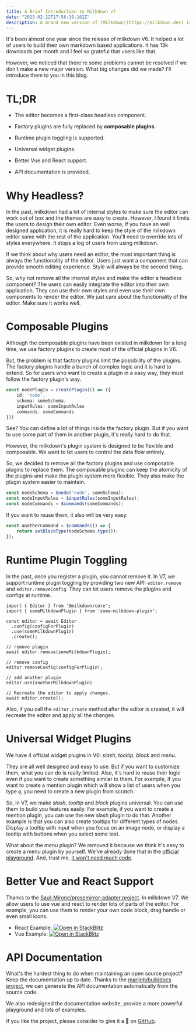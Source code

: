 ```yaml
---
title: A Brief Introduction to Milkdown v7
date: "2023-02-22T17:56:19.162Z"
description: A brand new version of [Milkdown](https://milkdown.dev) is coming. Let's take a look at what's new.
---
```


It's been almost one year since the release of milkdown V6.
It helped a lot of users to build their own markdown based applications.
It has 13k downloads per month and I feel so grateful that users like that.

However, we noticed that there're some problems cannot be resolved if we don't make a new major version.
What big changes did we made?  I'll introduce them to you in this blog.

# TL;DR

* The editor becomes a first-class headless component.

* Factory plugins are fully replaced by **composable plugins**.

* Runtime plugin toggling is supported.

* Universal widget plugins.

* Better Vue and React support.

* API documentation is provided.

# Why Headless?

In the past, milkdown had a lot of internal styles to make sure the editor can work out of box and the themes are easy to create.
However, I found it limits the users to design their own editor.
Even worse, if you have an well designed application,
it is really hard to keep the style of the milkdown editor same with the rest of the application.
You'll need to override lots of styles everywhere.
It stops a log of users from using milkdown.

If we think about why users need an editor,
the most important thing is always the functionality of the editor.
Users just want a component that can provide smooth editing experience.
Style will always be the second thing.

So, why not remove all the internal styles and make the editor a headless component?
The users can easily integrate the editor into their own application.
They can use their own styles and even use their own components to render the editor.
We just care about the functionality of the editor. Make sure it works well.

# Composable Plugins

Although the composable plugins have been existed in milkdown for a long time,
we use factory plugins to create most of the official plugins in V6.

But, the problem is that factory plugins limit the possibility of the plugins.
The factory plugins handle a bunch of complex logic and it is hard to extend.
So for users who want to create a plugin in a easy way, they must follow the factory plugin's way.

```ts
const nodePlugin = createPlugin(() => ({
    id: 'node',
    schema: someSchema,
    inputRules: someInputRules
    commands: someCommands
}))
```

See? You can define a lot of things inside the factory plugin.
But if you want to use some part of them in another plugin, it's really hard to do that.

However, the milkdown's plugin system is designed to be flexible and composable.
We want to let users to control the data flow entirely.

So, we decided to remove all the factory plugins and use composable plugins to replace them.
The composable plugins can keep the atomicity of the plugins and make the plugin system more flexible.
They also make the plugin system easier to maintain.

```ts
const nodeSchema = $node('node', someSchema);
const nodeInputRules = $inputRules(someInputRules);
const nodeCommands = $commands(someCommands);
```

If you want to reuse them, it also will be very easy.

```ts {2}
const anotherCommand = $commands(() => {
    return setBlockType(nodeSchema.type());
});
```

# Runtime Plugin Toggling

In the past, once you register a plugin, you cannot remove it.
In V7, we support runtime plugin toggling by providing two new API: `editor.remove` and `editor.removeConfig`.
They can let users remove the plugins and configs at runtime.

```ts{10,13}
import { Editor } from '@milkdown/core';
import { someMilkdownPlugin } from 'some-milkdown-plugin';

const editor = await Editor
  .config(configForPlugin)
  .use(someMilkdownPlugin)
  .create();

// remove plugin
await editor.remove(someMilkdownPlugin);

// remove config
editor.removeConfig(configForPlugin);

// add another plugin
editor.use(anotherMilkdownPlugin)

// Recreate the editor to apply changes.
await editor.create();
```

Also, if you call the `editor.create` method after the editor is created,
it will recreate the editor and apply all the changes.

# Universal Widget Plugins

We have 4 official widget plugins in V6: *slash*, *tooltip*, *block* and *menu*.

They are all well designed and easy to use.
But if you want to customize them, what you can do is really limited.
Also, it's hard to reuse their logic even if you want to create something similar to them.
For example, if you want to create a mention plugin which will show a list of users when you type `@`,
you need to create a new plugin from scratch.

So, in V7, we make *slash*, *tooltip* and *block* plugins universal.
You can use them to build you features easily.
For example, if you want to create a mention plugin, you can use the new slash plugin to do that.
Another example is that you can also create tooltips for different types of nodes.
Display a tooltip with input when you focus on an image node, or display a tooltip with buttons when you select some text.

What about the *menu* plugin? We removed it because we think it's easy to create a menu plugin by yourself.
We've already done that in the [official playground](https://milkdown.dev/playground).
And, trust me, [it won't need much code](https://github.com/milkdown/website/blob/main/src/component/Playground/Milkdown/index.tsx#L57).

# Better Vue and React Support

Thanks to the [Saul-Mirone/prosemirror-adapter project](https://github.com/Saul-Mirone/prosemirror-adapter).
In milkdown V7. We allow users to use vue and react to render lots of parts of the editor.
For example, you can use them to render your own code block, drag handle or even small icons.

* React Example: [![Open in StackBlitz](https://developer.stackblitz.com/img/open_in_stackblitz.svg)](https://stackblitz.com/github/Milkdown/examples/tree/main/react-custom-component)
* Vue Example: [![Open in StackBlitz](https://developer.stackblitz.com/img/open_in_stackblitz.svg)](https://stackblitz.com/github/Milkdown/examples/tree/main/vue-custom-component)

# API Documentation

What's the hardest thing to do when maintaining an open source project?
Keep the documentation up to date.
Thanks to the [marijnh/builddocs project](https://github.com/marijnh/builddocs),
we can generate the API documentation automatically from the source code.

We also redesigned the documentation website, provide a more powerful playground and lots of examples.

If you like the project, please consider to give it a 🌟 on [GitHub](https://github.com/Milkdown/milkdown).
